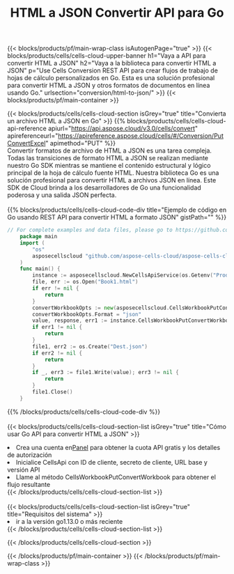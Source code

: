 ﻿---
title:  HTML a JSON Convertir API para Go
description:  API y SDK en la nube para Microsoft Excel y OpenOffice Calc. Convierta la hoja de cálculo a otro archivo de formato.
url: /sv/go/conversion/html-to-json/
---
{{< blocks/products/pf/main-wrap-class isAutogenPage="true" >}}
{{< blocks/products/cells/cells-cloud-upper-banner h1="Vaya a API para convertir HTML a JSON" h2="Vaya a la biblioteca para convertir HTML a JSON" p="Use Cells Conversion REST API para crear flujos de trabajo de hojas de cálculo personalizados en Go. Esta es una solución profesional para convertir HTML a JSON y otros formatos de documentos en línea usando Go." urlsection="conversion/html-to-json/" >}}
{{< blocks/products/pf/main-container >}}

{{< blocks/products/cells/cells-cloud-section isGrey="true" title="Convierta un archivo HTML a JSON en Go" >}}
{{% blocks/products/cells/cells-cloud-api-reference apiurl="https://api.aspose.cloud/v3.0/cells/convert" apireferenceurl="https://apireference.aspose.cloud/cells/#/Conversion/PutConvertExcel" apimethod="PUT" %}}
<br/>
Convertir formatos de archivo de HTML a JSON es una tarea compleja. Todas las transiciones de formato HTML a JSON se realizan mediante nuestro Go SDK mientras se mantiene el contenido estructural y lógico principal de la hoja de cálculo fuente HTML. Nuestra biblioteca Go es una solución profesional para convertir HTML a archivos JSON en línea. Este SDK de Cloud brinda a los desarrolladores de Go una funcionalidad poderosa y una salida JSON perfecta.
<br/>
<br/>
{{% blocks/products/cells/cells-cloud-code-div title="Ejemplo de código en Go usando REST API para convertir HTML a formato JSON" gistPath="" %}}
 
```go
// For complete examples and data files, please go to https://github.com/aspose-cells-cloud/aspose-cells-cloud-go/
    package main
    import (
	    "os"
	    asposecellscloud "github.com/aspose-cells-cloud/aspose-cells-cloud-go/v22"
    )
    func main() {
	    instance := asposecellscloud.NewCellsApiService(os.Getenv("ProductClientId"), os.Getenv("ProductClientSecret"))
	    file, err := os.Open("Book1.html")
	    if err != nil {
		    return
	    }
	    convertWorkbookOpts := new(asposecellscloud.CellsWorkbookPutConvertWorkbookOpts)
	    convertWorkbookOpts.Format = "json"
	    value, response, err1 := instance.CellsWorkbookPutConvertWorkbook(file, convertWorkbookOpts)
	    if err1 != nil {
		    return
	    }
	    file1, err2 := os.Create("Dest.json")
	    if err2 != nil {
		    return
	    }
	    if _, err3 := file1.Write(value); err3 != nil {
		    return
	    }
	    file1.Close()
    }
```
 
{{% /blocks/products/cells/cells-cloud-code-div %}}
<br/>
<br/>
{{< blocks/products/cells/cells-cloud-section-list isGrey="true" title="Cómo usar Go API para convertir HTML a JSON" >}}
<li> Crea una cuenta en<a href="https://dashboard.aspose.cloud/">Panel</a> para obtener la cuota API gratis y los detalles de autorización</li>
<li>Inicialice CellsApi con ID de cliente, secreto de cliente, URL base y versión API</li>
<li>Llame al método CellsWorkbookPutConvertWorkbook para obtener el flujo resultante</li>
{{< /blocks/products/cells/cells-cloud-section-list >}}
<br/>
<br/>
{{< blocks/products/cells/cells-cloud-section-list isGrey="true" title="Requisitos del sistema" >}}
<li>ir a la versión go1.13.0 o más reciente</li>
{{< /blocks/products/cells/cells-cloud-section-list >}}

{{< /blocks/products/cells/cells-cloud-section >}}

{{< /blocks/products/pf/main-container >}}
{{< /blocks/products/pf/main-wrap-class >}}

